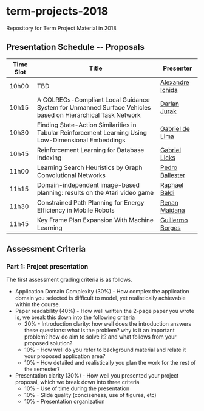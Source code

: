 # term-projects-2018
Repository for Term Project Material in 2018

## Presentation Schedule -- Proposals

| Time Slot | Title | Presenter |
| --------- | ----- | --------- |
| 10h00     | TBD   | [Alexandre Ichida](/ichida) | 
| 10h15     | A COLREGs-Compliant Local Guidance System for Unmanned Surface Vehicles based on Hierarchical Task Network   | [Darlan Jurak](/jurak) | 
| 10h30     | Finding State-Action Similarities in Tabular Reinforcement Learning Using Low-Dimensional Embeddings  | [Gabriel de Lima](/glima) | 
| 10h45     | Reinforcement Learning for Database Indexing   | [Gabriel Licks](/glicks) | 
| 11h00     | Learning Search Heuristics by Graph Convolutional Networks   | [Pedro Ballester](/ballester) | 
| 11h15     | Domain-independent image-based planning: results on the Atari video game   | [Raphael Baldi](/baldi) | 
| 11h30     | Constrained Path Planning for Energy Efficiency in Mobile Robots   | [Renan Maidana](/maidana) |
| 11h45     | Key Frame Plan Expansion With Machine Learning | [Guillermo Borges](/guillermo) |

## Assessment Criteria

### Part 1: Project presentation
The first assessment grading criteria is as follows.

- Application Domain Complexity (30%) - How complex the application domain you selected is difficult to model, yet realistically achievable within the course.
- Paper readability (40%) - How well written the 2-page paper you wrote is, we break this down into the following criteria
	- 20% - Introduction clarity: how well does the introduction answers these questions: what is the problem? why is it an important problem? how do aim to solve it? and what follows from your proposed solution?
	- 10% - How well do you refer to background material and relate it your proposed application area?
	- 10% - How detailed and realistically you plan the work for the rest of the semester?
- Presentation clarity (30%) - How well you presented your project proposal, which we break down into three criteria
	- 10% - Use of time during the presentation
	- 10% - Slide quality (conciseness, use of figures, etc)
	- 10% - Presentation organization

